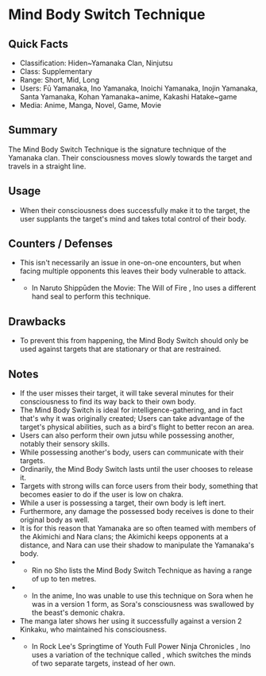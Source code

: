 # Mind Body Switch Technique

## Quick Facts
- Classification: Hiden~Yamanaka Clan, Ninjutsu
- Class: Supplementary
- Range: Short, Mid, Long
- Users: Fū Yamanaka, Ino Yamanaka, Inoichi Yamanaka, Inojin Yamanaka, Santa Yamanaka, Kohan Yamanaka~anime, Kakashi Hatake~game
- Media: Anime, Manga, Novel, Game, Movie

## Summary
The Mind Body Switch Technique is the signature technique of the Yamanaka clan. Their consciousness moves slowly towards the target and travels in a straight line.

## Usage
- When their consciousness does successfully make it to the target, the user supplants the target's mind and takes total control of their body.

## Counters / Defenses
- This isn't necessarily an issue in one-on-one encounters, but when facing multiple opponents this leaves their body vulnerable to attack.
- * In Naruto Shippūden the Movie: The Will of Fire , Ino uses a different hand seal to perform this technique.

## Drawbacks
- To prevent this from happening, the Mind Body Switch should only be used against targets that are stationary or that are restrained.

## Notes
- If the user misses their target, it will take several minutes for their consciousness to find its way back to their own body.
- The Mind Body Switch is ideal for intelligence-gathering, and in fact that's why it was originally created; Users can take advantage of the target's physical abilities, such as a bird's flight to better recon an area.
- Users can also perform their own jutsu while possessing another, notably their sensory skills.
- While possessing another's body, users can communicate with their targets.
- Ordinarily, the Mind Body Switch lasts until the user chooses to release it.
- Targets with strong wills can force users from their body, something that becomes easier to do if the user is low on chakra.
- While a user is possessing a target, their own body is left inert.
- Furthermore, any damage the possessed body receives is done to their original body as well.
- It is for this reason that Yamanaka are so often teamed with members of the Akimichi and Nara clans; the Akimichi keeps opponents at a distance, and Nara can use their shadow to manipulate the Yamanaka's body.
- * Rin no Sho lists the Mind Body Switch Technique as having a range of up to ten metres.
- * In the anime, Ino was unable to use this technique on Sora when he was in a version 1 form, as Sora's consciousness was swallowed by the beast's demonic chakra.
- The manga later shows her using it successfully against a version 2 Kinkaku, who maintained his consciousness.
- * In Rock Lee's Springtime of Youth Full Power Ninja Chronicles , Ino uses a variation of the technique called , which switches the minds of two separate targets, instead of her own.
